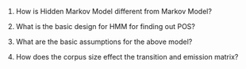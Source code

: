 1. How is Hidden Markov Model different from Markov Model?</br>

2. What is the basic design for HMM for finding out POS?</br>

3. What are the basic assumptions for the above model?</br>

4. How does the corpus size effect the transition and emission matrix?</br>
